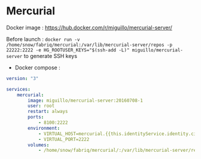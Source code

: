 Mercurial
============

Docker image :  https://hub.docker.com/r/miguillo/mercurial-server/

Before launch : `docker run -v /home/snow/fabriq/mercurial:/var/lib/mercurial-server/repos -p 22222:2222 -e HG_ROOTUSER_KEYS="$(ssh-add -L)" miguillo/mercurial-server` to generate SSH keys


* Docker compose :

```yml
version: "3"

services:
    mercurial:
        image: miguillo/mercurial-server:20160708-1
        user: root
        restart: always
        ports:
            - 8100:2222
        environment:
            - VIRTUAL_HOST=mercurial.{{this.identityService.identity.ciDomain}}
            - VIRTUAL_PORT=2222  
        volumes:
            - /home/snow/fabriq/mercurial/:/var/lib/mercurial-server/repos
```

